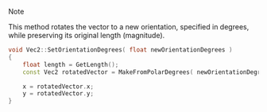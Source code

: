 
> [!NOTE]
> This method rotates the vector to a new orientation, specified in degrees, while preserving its original length (magnitude).

```c++
void Vec2::SetOrientationDegrees( float newOrientationDegrees )
{
	float length = GetLength();
	const Vec2 rotatedVector = MakeFromPolarDegrees( newOrientationDegrees, length );

	x = rotatedVector.x;
	y = rotatedVector.y;
}
```
